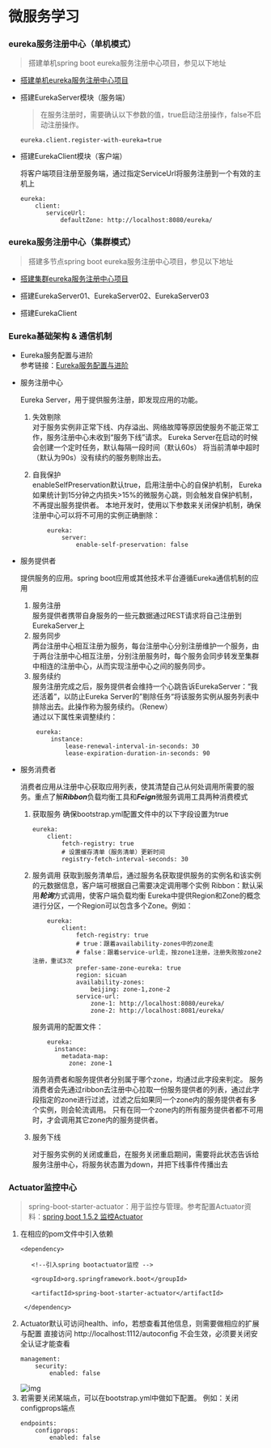 # 微服务学习

### eureka服务注册中心（单机模式）

   > 搭建单机spring boot eureka服务注册中心项目，参见以下地址
    
   - [搭建单机eureka服务注册中心项目](https://blog.csdn.net/qq_28143647/article/details/79473294)
   
   - 搭建EurekaServer模块（服务端）
   
        >在服务注册时，需要确认以下参数的值，true启动注册操作，false不启动注册操作。
        ```
        eureka.client.register-with-eureka=true
        ```
   
   - 搭建EurekaClient模块（客户端）
   
     将客户端项目注册至服务端，通过指定ServiceUrl将服务注册到一个有效的主机上
     ```
     eureka:
         client:
            serviceUrl:
                defaultZone: http://localhost:8080/eureka/
     ```

### eureka服务注册中心（集群模式）
   > 搭建多节点spring boot eureka服务注册中心项目，参见以下地址
   
   - [搭建集群eureka服务注册中心项目](https://blog.csdn.net/qq_28143647/article/details/79473294)
   
   - 搭建EurekaServer01、EurekaServer02、EurekaServer03
   
   - 搭建EurekaClient
 
### Eureka基础架构 & 通信机制
   - Eureka服务配置与进阶  
        参考链接：[Eureka服务配置与进阶](https://www.cnblogs.com/sky-chen/p/10764931.html)
   
   - 服务注册中心

        Eureka Server，用于提供服务注册，即发现应用的功能。  
       1. 失效剔除  
            对于服务实例非正常下线、内存溢出、网络故障等原因使服务不能正常工作，服务注册中心未收到“服务下线”请求。
            Eureka Server在启动的时候会创建一个定时任务，默认每隔一段时间（默认60s）
            将当前清单中超时（默认为90s）没有续约的服务剔除出去。
            
       2. 自我保护  
            enableSelfPreservation默认true，启用注册中心的自保护机制，
            Eureka如果统计到15分钟之内损失>15%的微服务心跳，则会触发自保护机制，不再提出服务提供者。
            本地开发时，使用以下参数来关闭保护机制，确保注册中心可以将不可用的实例正确删除：
            ```
                eureka:
                    server:
                        enable-self-preservation: false             
            ```      
        
   - 服务提供者
   
        提供服务的应用。spring boot应用或其他技术平台遵循Eureka通信机制的应用
        1. 服务注册  
          服务提供者携带自身服务的一些元数据通过REST请求将自己注册到EurekaServer上
        2. 服务同步  
          两台注册中心相互注册为服务，每台注册中心分别注册维护一个服务，由于两台注册中心相互注册，分别注册服务时，每个服务会同步转发至集群中相连的注册中心，从而实现注册中心之间的服务同步。
        3. 服务续约  
           服务注册完成之后，服务提供者会维持一个心跳告诉EurekaServer：“我还活着”，以防止Eureka Server的”剔除任务“将该服务实例从服务列表中排除出去。此操作称为服务续约。（Renew）  
           通过以下属性来调整续约：
           ```
            eureka:
                instance:
                    lease-renewal-interval-in-seconds: 30
                    lease-expiration-duration-in-seconds: 90
           ```
          
   - 服务消费者
   
        消费者应用从注册中心获取应用列表，使其清楚自己从何处调用所需要的服务。重点了解***Ribbon***负载均衡工具和***Feign***微服务调用工具两种消费模式
        1. 获取服务
            确保bootstrap.yml配置文件中的以下字段设置为true
            ```
            eureka:
                client:
                    fetch-registry: true
                    # 设置缓存清单（服务清单）更新时间
                    registry-fetch-interval-seconds: 30
            ```    
        2. 服务调用
            获取到服务清单后，通过服务名获取提供服务的实例名和该实例的元数据信息，客户端可根据自己需要决定调用哪个实例
            Ribbon：默认采用***轮询***方式调用，使客户端负载均衡
            Eureka中提供Region和Zone的概念进行分区，一个Region可以包含多个Zone。例如：
            ```
                eureka:
                    client:
                        fetch-registry: true
                        # true：跟着availability-zones中的zone走
                        # false：跟着service-url走，按zone1注册，注册失败按zone2注册，重试3次
                        prefer-same-zone-eureka: true
                        region: sicuan
                        availability-zones:
                            beijing: zone-1,zone-2
                        service-url:
                            zone-1: http://localhost:8080/eureka/
                            zone-2: http://localhost:8081/eureka/
            ```
            服务调用的配置文件：
            ```
                eureka:
                  instance:
                    metadata-map:
                      zone: zone-1
            ```
            服务消费者和服务提供者分别属于哪个zone，均通过此字段来判定。
            服务消费者会先通过ribbon去注册中心拉取一份服务提供者的列表，通过此字段指定的zone进行过滤，过滤之后如果同一个zone内的服务提供者有多个实例，则会轮流调用。
            只有在同一个zone内的所有服务提供者都不可用时，才会调用其它zone内的服务提供者。
        3. 服务下线
        
            对于服务实例的关闭或重启，在服务关闭重启期间，需要将此状态告诉给服务注册中心，将服务状态置为down，并把下线事件传播出去
### Actuator监控中心
   > spring-boot-starter-actuator：用于监控与管理。参考配置Actuator资料：[spring boot 1.5.2 监控Actuator](https://blog.51cto.com/wyait/1970021?utm_source=oschina-app)
   1. 在相应的pom文件中引入依赖
        ```
        <dependency>
   
           <!--引入spring bootactuator监控 -->
   
           <groupId>org.springframework.boot</groupId>
   
           <artifactId>spring-boot-starter-actuator</artifactId>
   
         </dependency>
        ```
   2. Actuator默认可访问health、info，若想查看其他信息，则需要做相应的扩展与配置
        直接访问 http://localhost:1112/autoconfig 不会生效，必须要关闭安全认证才能查看
        ```
        management: 
            security: 
                enabled: false
        ```
        ![img](https://s5.51cto.com/wyfs02/M00/07/C5/wKiom1nPUQKRRM0cAACQVsG7AC0839.png)
   3. 若需要关闭某端点，可以在bootstrap.yml中做如下配置。
        例如：关闭configprops端点
        ```
        endpoints:
            configprops:
                enabled: false
        ```

